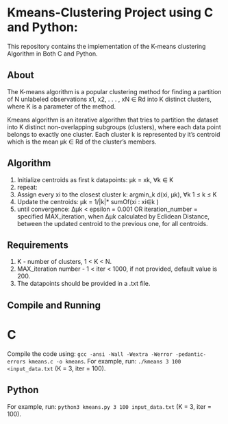 # Kmeans-Clustering Project using C and Python:

This repository contains the implementation of the K-means clustering Algorithm in Both C and Python. 

## About
The K-means algorithm is a popular clustering method for finding a partition of N unlabeled
observations x1, x2, . . . , xN ∈ Rd into K distinct clusters, where K is a parameter of the method.

Kmeans algorithm is an iterative algorithm that tries to partition the dataset 
into K distinct non-overlapping subgroups (clusters), where each data point belongs to exactly one cluster.
Each cluster k is represented by it’s centroid which is the mean µk ∈ Rd of the cluster’s members.

## Algorithm
1. Initialize centroids as first k datapoints: µk = xk, ∀k ∈ K
2. repeat:
3.    Assign every xi to the closest cluster k: argmin_k d(xi, µk), ∀k 1 ≤ k ≤ K
4.    Update the centroids: µk = 1/|k|* sumOf(xi : xi∈k )
5. until convergence: ∆µk < epsilon = 0.001 OR iteration_number = specified MAX_iteration, 
when ∆µk calculated by Eclidean Distance, between the updated centroid to the previous one, for all centroids.

## Requirements
1. K - number of clusters, 1 < K < N.
2. MAX_iteration number - 1 < iter < 1000, if not provided, default value is 200.
3. The datapoints should be provided in a .txt file.

## Compile and Running
# C
 Compile the code using: ```gcc -ansi -Wall -Wextra -Werror -pedantic-errors kmeans.c -o kmeans```.
 For example, run: ```./kmeans 3 100 <input_data.txt``` (K = 3, iter = 100).

## Python
 For example, run: ```python3 kmeans.py 3 100 input_data.txt``` (K = 3, iter = 100).
